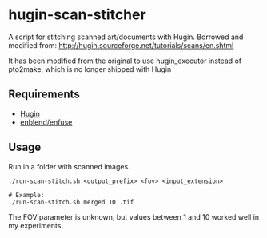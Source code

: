 # hugin-scan-stitcher
A script for stitching scanned art/documents with Hugin. Borrowed and modified from: http://hugin.sourceforge.net/tutorials/scans/en.shtml

It has been modified from the original to use hugin_executor instead of pto2make, which is no longer shipped with Hugin

## Requirements
- [Hugin](http://hugin.sourceforge.net)
- [enblend/enfuse](http://enblend.sourceforge.net/)

## Usage
Run in a folder with scanned images.
```{bash}
./run-scan-stitch.sh <output_prefix> <fov> <input_extension>

# Example:
./run-scan-stitch.sh merged 10 .tif
```
The FOV parameter is unknown, but values between 1 and 10 worked well in my experiments.

